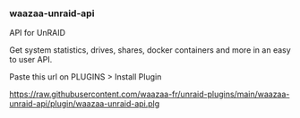 ### waazaa-unraid-api

API for UnRAID

Get system statistics, drives, shares, docker containers and more in an easy to user API.

Paste this url on PLUGINS > Install Plugin

https://raw.githubusercontent.com/waazaa-fr/unraid-plugins/main/waazaa-unraid-api/plugin/waazaa-unraid-api.plg

